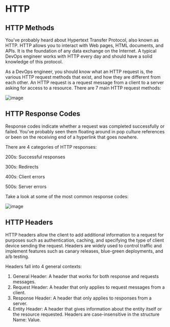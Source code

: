 # HTTP
## HTTP Methods
You’ve probably heard about Hypertext Transfer Protocol, also known as HTTP. 
HTTP allows you to interact with Web pages, HTML documents, and APIs. 
It is the foundation of any data exchange on the Internet. 
A typical DevOps engineer works with HTTP every day and should have a solid knowledge of this protocol.

As a DevOps engineer, you should know what an HTTP request is, the various HTTP request methods that exist, and how they are different from each other.
An HTTP request is a request message from a client to a server asking for access to a resource.
There are 7 main HTTP request methods:

![image](https://github.com/AmalSunny992/networkingconcepts/assets/169422802/924f1860-c015-4628-ab73-905b692e14a9)

## HTTP Response Codes
Response codes indicate whether a request was completed successfully or failed. 
You’ve probably seen them floating around in pop culture references or been on the receiving end of a hyperlink that goes nowhere.

There are 4 categories of HTTP responses:

200s: Successful responses

300s: Redirects

400s: Client errors

500s: Server errors

Take a look at some of the most common response codes:

![image](https://github.com/AmalSunny992/networkingconcepts/assets/169422802/e5d6761c-bd92-4f88-afe1-b3c9337c328c)

## HTTP Headers
HTTP headers allow the client to add additional information to a request for purposes such as authentication, caching, and specifying the type of client device sending the request. 
Headers are widely used to control traffic and implement features such as canary releases, blue-green deployments, and a/b testing.

Headers fall into 4 general contexts:

1. General Header: A header that works for both response and requests messages.
2. Request Header: A header that only applies to request messages from a client.
3. Response Header: A header that only applies to responses from a server.
4. Entity Header: A header that gives information about the entity itself or the resource requested.
   Headers are case-insensitive in the structure Name: Value.
